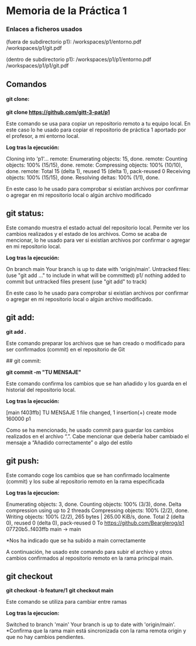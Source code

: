# Memoria de la Práctica 1

### Enlaces a ficheros usados

(fuera de subdirectorio p1):  /workspaces/p1/entorno.pdf
                              /workspaces/p1/git.pdf
                                                
(dentro de subdirectorio p1):  /workspaces/p1/p1/entorno.pdf
                                /workspaces/p1/p1/git.pdf

## Comandos

#### git clone:

**git clone https://github.com/gitt-3-pat/p1**

Este comando se usa para copiar un repositorio remoto a tu equipo local. En este caso lo he usado para copiar el repositorio de práctica 1 aportado por el profesor, a mi entorno local.

**Log tras la ejecución:**

Cloning into 'p1'...
remote: Enumerating objects: 15, done.
remote: Counting objects: 100% (15/15), done.
remote: Compressing objects: 100% (10/10), done.
remote: Total 15 (delta 1), reused 15 (delta 1), pack-reused 0
Receiving objects: 100% (15/15), done.
Resolving deltas: 100% (1/1), done.

En este caso lo he usado para comprobar si existían archivos por confirmar o agregar en mi repositorio local o algún archivo modificado

## git status:

Este comando muestra el estado actual del repositorio local. Permite ver los cambios realizados y el estado de los archivos. Como se acaba de mencionar, lo he usado para ver si existían archivos por confirmar o agregar en mi repositorio local. 

**Log tras la ejecución:**

On branch main
Your branch is up to date with 'origin/main'.
Untracked files:
(use "git add <file>..." to include in what will be committed)
p1/
nothing added to commit but untracked files present (use "git add" to track)

En este caso lo he usado para comprobar si existían archivos por confirmar o agregar en mi repositorio local o algún archivo modificado.

## git add:

**git add .**

Este comando preparar los archivos que se han creado o modificado para ser confirmados (commit) en el repositorio de Git

## git commit:

**git commit -m "TU MENSAJE"**

Este comando confirma los cambios que se han añadido y los guarda en el historial del repositorio local.

**Log tras la ejecución:**

[main f403ffb] TU MENSAJE
 1 file changed, 1 insertion(+)
 create mode 160000 p1

 Como se ha mencionado, he usado commit para guardar los cambios realizados en el archivo “.”. Cabe mencionar que debería haber cambiado el mensaje a “Añadido correctamente” o algo del estilo

## git push:

Este comando coge los cambios que se han confirmado localmente (commit) y los sube al repositorio remoto en la rama especificada

**Log tras la ejecucion:**

Enumerating objects: 3, done.
Counting objects: 100% (3/3), done.
Delta compression using up to 2 threads
Compressing objects: 100% (2/2), done.
Writing objects: 100% (2/2), 265 bytes | 265.00 KiB/s, done.
Total 2 (delta 0), reused 0 (delta 0), pack-reused 0
To https://github.com/Bearglerog/p1
   07720b5..f403ffb  main -> main

*Nos ha indicado que se ha subido a main correctamente

A continuación, he usado este comando para subir el archivo y otros cambios confirmados al repositorio remoto en la rama principal main.

## git checkout 

**git checkout -b feature/1**
**git checkout main**

Este comando se utiliza para cambiar entre ramas

**Log tras la ejecucion:**

Switched to branch 'main'
Your branch is up to date with 'origin/main'.
*Confirma que la rama main está sincronizada con la rama remota origin y que no hay cambios pendientes.

